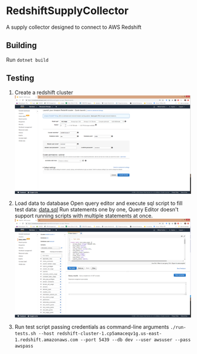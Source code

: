 # RedshiftSupplyCollector
A supply collector designed to connect to AWS Redshift

## Building
Run `dotnet build`

## Testing
1) Create a redshift cluster
![Create cluster](/docs/create_cluster.png?raw=true)

2) Load data to database
Open query editor and execute sql script to fill test data: [data.sql](RedshiftSupplyCollectorTests/tests/data.sql?raw=true)
Run statements one by one, Query Editor doesn't support running scripts with multiple statements at once.
![Load data](/docs/load_data.png?raw=true)

3) Run test script passing credentials as command-line arguments
`./run-tests.sh --host redshift-cluster-1.cp5amaceqv1g.us-east-1.redshift.amazonaws.com --port 5439 --db dev --user awsuser --pass awspass`


